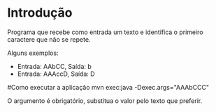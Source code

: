 # Introdução
Programa que recebe como entrada um texto e identifica o primeiro caractere que não se repete.

Alguns exemplos:
* Entrada: AAbCC, Saída: b
* Entrada: AAAccD, Saída: D 

#Como executar a aplicação
mvn exec:java -Dexec.args="AAAbCCC"

O argumento é obrigatório, substitua o valor pelo texto que preferir.

